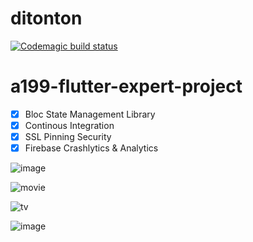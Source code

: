 # ditonton
 
[![Codemagic build status](https://api.codemagic.io/apps/636d955f39a617de3eb2ce12/636d955f39a617de3eb2ce11/status_badge.svg)](https://codemagic.io/apps/636d955f39a617de3eb2ce12/636d955f39a617de3eb2ce11/latest_build)

# a199-flutter-expert-project

- [x] Bloc State Management Library
- [x] Continous Integration
- [x] SSL Pinning Security
- [x] Firebase Crashlytics & Analytics

![image](https://user-images.githubusercontent.com/117661473/202390924-542ffe94-8bc7-49c1-8066-6d16d815852a.png)

![movie](https://user-images.githubusercontent.com/117661473/202078867-10d3aa37-26be-48c1-9c99-d238afd086c8.png)

![tv](https://user-images.githubusercontent.com/117661473/202078847-b23579f6-cb33-43d7-bd7b-f89c69a101b6.png)

![image](https://user-images.githubusercontent.com/117661473/202390561-e59f9514-9cab-4090-a7b7-74c517cfa04f.png)

